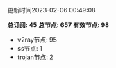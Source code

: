 更新时间2023-02-06 00:49:08

**总订阅: 45**
**总节点: 657**
**有效节点: 98**
- v2ray节点: 95
- ss节点: 1
- trojan节点: 2
